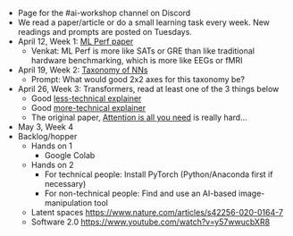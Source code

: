 - Page for the #ai-workshop channel on Discord
- We read a paper/article or do a small learning task every week. New readings and prompts are posted on Tuesdays.
- April 12, Week 1: [ML Perf paper](https://arxiv.org/pdf/1910.01500.pdf)
    - Venkat: ML Perf is more like SATs or GRE than like traditional hardware benchmarking, which is more like EEGs or fMRI
- April 19, Week 2: [Taxonomy of NNs](https://towardsdatascience.com/the-mostly-complete-chart-of-neural-networks-explained-3fb6f2367464)
    - Prompt: What would good 2x2 axes for this taxonomy be?
- April 26, Week 3: Transformers, read at least one of the 3 things below
    - Good [less-technical explainer](https://thenextweb.com/news/understanding-transformers-the-machine-learning-model-behind-gpt-3-machine-learning-ai-syndication)
    - Good [more-technical explainer](https://jalammar.github.io/illustrated-transformer/)
    - The original paper, [Attention is all you need](https://arxiv.org/abs/1706.03762) is really hard...
- May 3, Week 4
- Backlog/hopper
    - Hands on 1
        - Google Colab
    - Hands on 2
        - For technical people: Install PyTorch (Python/Anaconda first if necessary)
        - For non-technical people: Find and use an AI-based image-manipulation tool
    - Latent spaces https://www.nature.com/articles/s42256-020-0164-7
    - Software 2.0 https://www.youtube.com/watch?v=y57wwucbXR8
